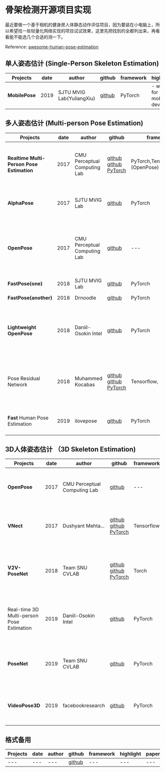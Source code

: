 # 骨架检测开源项目实现
最近要做一个基于相机的健身房人体静态动作评估项目，因为要装在小电脑上，所以希望找一些轻量化网络实现的项目试试效果，这里先把找到的全都列出来，再看看能不能选几个合适的测一下。

Reference: [awesome-human-pose-estimation](https://github.com/wangzheallen/awesome-human-pose-estimation)

## 单人姿态估计 (Single-Person Skeleton Estimation)
| Projects  |  date |  author |  github |  framework | highlight | paper |
|---|---|---|---|---|---|---|
| **MobilePose**| 2019  | SJTU MVIG Lab(YuliangXiu) |[github](https://github.com/YuliangXiu/MobilePose-pytorch)|  PyTorch  | - works for mobile device| --- |


## 多人姿态估计 (Multi-person Pose Estimation)
| Projects  |  date |  author |  github |  framework | highlight | paper |
|---|---|---|---|---|---|---|
|**Realtime Multi-Person Pose Estimation** |2017|CMU Perceptual Computing Lab|[github](https://github.com/ZheC/Realtime_Multi-Person_Pose_Estimation)  [github PyTorch](https://github.com/tensorboy/pytorch_Realtime_Multi-Person_Pose_Estimation.git)|PyTorch,Tensorflow,C++(OpenPose)|---|Realtime Multi-Person 2D Pose Estimation Using Part Affinity Fields (CVPR 2017)|
|**AlphaPose** |2017|SJTU MVIG Lab|[github](https://github.com/MVIG-SJTU/AlphaPose)|PyTorch|---|Regional Multi-person Pose Estimation (ICCV 2017)|
| **OpenPose**  |  2017 |  CMU Perceptual Computing Lab |  [github](https://github.com/CMU-Perceptual-Computing-Lab/openpose) | --- | - CPU enabled; - 2D/3D support | OpenPose: Realtime Multi-Person 2D Pose Estimation using Part Affinity Fields (IEEE TPAMI 2019) |
| **FastPose(one)** | 2018 | SJTU MVIG Lab |[github](https://github.com/ZexinChen/FastPose)| PyTorch | --- | --- |
| **FastPose(another)** | 2018 | Drnoodle |[github](https://github.com/Drnoodle/fastpose)| PyTorch | - 3D support | --- |
| **Lightweight OpenPose**  | 2018  | Daniil-Osokin  Intel  |[github](https://github.com/Daniil-Osokin/lightweight-human-pose-estimation.pytorch)| PyTorch   | -CPU enabled | Real-time 2D Multi-Person Pose Estimation on CPU: Lightweight OpenPose (ArXiv 2018)|
| Pose Residual Network  | 2018  | Muhammed Kocabas  |[github](https://github.com/mkocabas/pose-residual-network)  [github PyTorch](https://github.com/salihkaragoz/pose-residual-network-pytorch)| Tensorflow, PyTorch   | ---  | MultiPoseNet: Fast Multi-Person Pose Estimation using Pose Residual Network(ECCV 2018)  |
| **Fast** Human Pose Estimation  | 2019  | ilovepose  |[github](https://github.com/ilovepose/fast-human-pose-estimation.pytorch)| PyTorch   | ---  | Fast Human Pose Estimation（CVPR 2019）  |

## 3D人体姿态估计 （3D Skeleton Estimation)

| Projects  |  date |  author |  github |  framework | highlight | paper |
|---|---|---|---|---|---|---|
| **OpenPose**  |  2017 |  CMU Perceptual Computing Lab |  [github](https://github.com/CMU-Perceptual-Computing-Lab/openpose) | --- | - CPU enabled; - 2D/3D support | OpenPose: Realtime Multi-Person 2D Pose Estimation using Part Affinity Fields (IEEE TPAMI 2019) |
| **VNect**  | 2017  | Dushyant Mehta...  |[github](https://github.com/timctho/VNect-tensorflow) [github PyTorch](https://github.com/latte0/3d-pose-estimation)| Tensorflow| - real time| VNect: Real-time 3D Human Pose Estimation with a Single RGB Camera(SIGGRAPH 2017)  |
|**V2V-PoseNet**|2018|Team SNU CVLAB|[github](https://github.com/mks0601/V2V-PoseNet_RELEASE)  [github PyTorch](https://github.com/dragonbook/V2V-PoseNet-pytorch) |Torch|- With Information from a Depth Image|V2V-PoseNet: Voxel-to-Voxel Prediction Network for Accurate 3D Hand and Human Pose Estimation from a Single Depth Map (CVPR 2018)|
| Real-time 3D Multi-person Pose Estimation  | 2019  | Daniil-Osokin Intel  |[github](https://github.com/Daniil-Osokin/lightweight-human-pose-estimation-3d-demo.pytorch)| PyTorch   | - CPU enabled;- OpenVINO for speedup; - **Cubemos** related? | Single-Shot Multi-Person 3D Pose Estimation From Monocular RGB (ArXiv 2019)  |
|**PoseNet**| 2019 | Team SNU CVLAB |[github](https://github.com/mks0601/3DMPPE_POSENET_RELEASE)| PyTorch | --- | Camera Distance-aware Top-down Approach for 3D Multi-person Pose Estimation from a Single RGB Image (ICCV 2019) |
| **VideoPose3D**  |  2019 | facebookresearch  |[github](https://github.com/facebookresearch/VideoPose3D)|  PyTorch  | --- | 3D human pose estimation in video with temporal convolutions and semi-supervised training(CVPR2019)  |


## 格式备用
| Projects  |  date |  author |  github |  framework | highlight | paper |
|---|---|---|---|---|---|---|
| ---  | ---  | ---  |[github]()| ---   | ---  | ---  |

